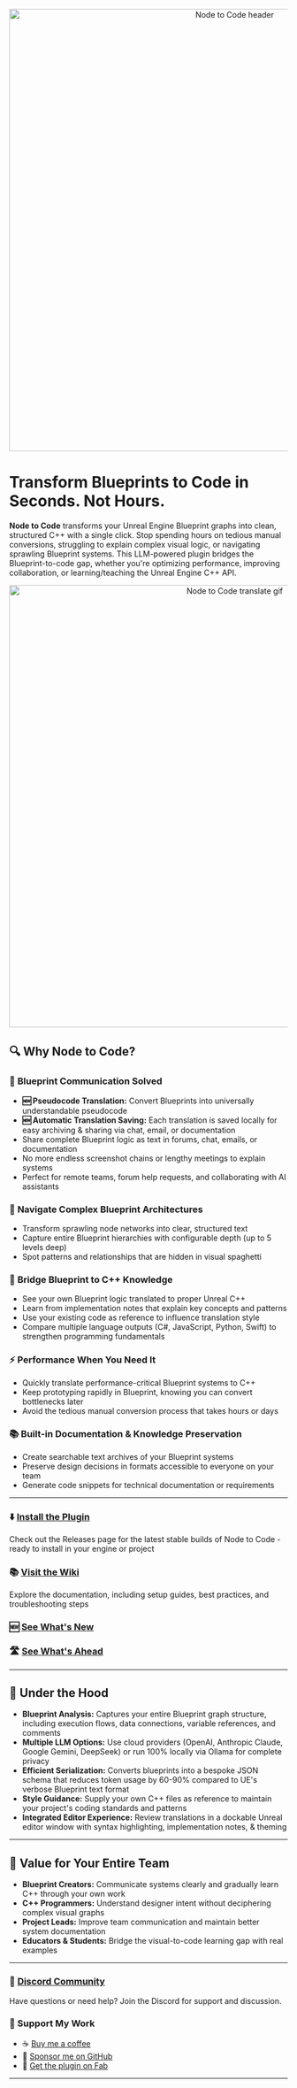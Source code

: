 <p align="center">
    <img src="https://github.com/protospatial/NodeToCode/blob/main/assets/Image_NodeToCode_Header_Docs.png" alt="Node to Code header" width="800">
</p>

# Transform Blueprints to Code in Seconds. Not Hours.

**Node to Code** transforms your Unreal Engine Blueprint graphs into clean, structured C++ with a single click. Stop spending hours on tedious manual conversions, struggling to explain complex visual logic, or navigating sprawling Blueprint systems. This LLM-powered plugin bridges the Blueprint-to-code gap, whether you're optimizing performance, improving collaboration, or learning/teaching the Unreal Engine C++ API.

<p align="center">
    <img src="https://github.com/protospatial/NodeToCode/blob/main/assets/Image_NodeToCode_BlueprintTranslation.gif" alt="Node to Code translate gif" width="800">
</p>

## 🔍 Why Node to Code?

### 💬 **Blueprint Communication Solved**
- **🆕 Pseudocode Translation:** Convert Blueprints into universally understandable pseudocode
- **🆕 Automatic Translation Saving:** Each translation is saved locally for easy archiving & sharing via chat, email, or documentation
- Share complete Blueprint logic as text in forums, chat, emails, or documentation
- No more endless screenshot chains or lengthy meetings to explain systems
- Perfect for remote teams, forum help requests, and collaborating with AI assistants

### 🧭 **Navigate Complex Blueprint Architectures**
- Transform sprawling node networks into clear, structured text
- Capture entire Blueprint hierarchies with configurable depth (up to 5 levels deep)
- Spot patterns and relationships that are hidden in visual spaghetti

### 🧠 **Bridge Blueprint to C++ Knowledge**
- See your own Blueprint logic translated to proper Unreal C++
- Learn from implementation notes that explain key concepts and patterns
- Use your existing code as reference to influence translation style
- Compare multiple language outputs (C#, JavaScript, Python, Swift) to strengthen programming fundamentals

### ⚡ **Performance When You Need It**
- Quickly translate performance-critical Blueprint systems to C++
- Keep prototyping rapidly in Blueprint, knowing you can convert bottlenecks later
- Avoid the tedious manual conversion process that takes hours or days

### 📚 **Built-in Documentation & Knowledge Preservation**
- Create searchable text archives of your Blueprint systems
- Preserve design decisions in formats accessible to everyone on your team
- Generate code snippets for technical documentation or requirements

---

### :arrow_down: [Install the Plugin](https://github.com/protospatial/NodeToCode/releases)
Check out the Releases page for the latest stable builds of Node to Code - ready to install in your engine or project

### :books: [Visit the Wiki](https://github.com/protospatial/NodeToCode/wiki)
Explore the documentation, including setup guides, best practices, and troubleshooting steps

### 🆕 [See What's New](https://github.com/protospatial/NodeToCode/wiki/Latest-Updates)

### 🛣️ [See What's Ahead](https://trello.com/b/iPOyaSvb)

---

## 🔧 Under the Hood

- **Blueprint Analysis:** Captures your entire Blueprint graph structure, including execution flows, data connections, variable references, and comments
- **Multiple LLM Options:** Use cloud providers (OpenAI, Anthropic Claude, Google Gemini, DeepSeek) or run 100% locally via Ollama for complete privacy
- **Efficient Serialization:** Converts blueprints into a bespoke JSON schema that reduces token usage by 60-90% compared to UE's verbose Blueprint text format
- **Style Guidance:** Supply your own C++ files as reference to maintain your project's coding standards and patterns
- **Integrated Editor Experience:** Review translations in a dockable Unreal editor window with syntax highlighting, implementation notes, & theming

---

## 👥 Value for Your Entire Team

- **Blueprint Creators:** Communicate systems clearly and gradually learn C++ through your own work
- **C++ Programmers:** Understand designer intent without deciphering complex visual graphs
- **Project Leads:** Improve team communication and maintain better system documentation
- **Educators & Students:** Bridge the visual-to-code learning gap with real examples

---

### :speech_balloon: [Discord Community](https://discord.gg/4t3Syvk4AG)
Have questions or need help? Join the Discord for support and discussion.

### 🤝 Support My Work
- ☕ [Buy me a coffee](https://buymeacoffee.com/protospatial)
- 🧡 [Sponsor me on GitHub](https://github.com/sponsors/NCMcClure)
- 🏪 [Get the plugin on Fab](https://www.fab.com/listings/29955a71-cd04-4111-ac43-6a0264429ce6)

---
